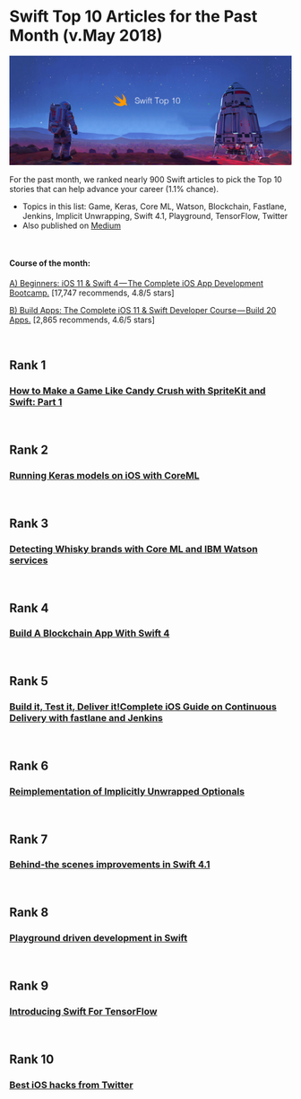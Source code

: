 # Swift Top 10 Articles for the Past Month (v.May 2018)

<img src="may-swift-top10.jpg" width="800" alt="Mybridge"></a>

For the past month, we ranked nearly 900 Swift articles to pick the Top 10 stories that can help advance your career (1.1% chance).
 
* Topics in this list: Game, Keras, Core ML, Watson, Blockchain, Fastlane, Jenkins, Implicit Unwrapping, Swift 4.1, Playground, TensorFlow, Twitter
* Also published on [Medium](https://goo.gl/7E2yLq)

<br>

#### Course of the month:

[A) Beginners: iOS 11 & Swift 4 — The Complete iOS App Development Bootcamp.](http://bit.ly/2qWHy1Y) [17,747 recommends, 4.8/5 stars]

[B) Build Apps: The Complete iOS 11 & Swift Developer Course — Build 20 Apps.](http://bit.ly/2pdupxu) [2,865 recommends, 4.6/5 stars]

<br>

## Rank 1
### [How to Make a Game Like Candy Crush with SpriteKit and Swift: Part 1](https://www.raywenderlich.com/180638/how-to-make-a-game-like-candy-crush-with-spritekit-and-swift-part-1?utm_source=mybridge&utm_medium=blog&utm_campaign=read_more)


<br>

## Rank 2
### [Running Keras models on iOS with CoreML](https://www.pyimagesearch.com/2018/04/23/running-keras-models-on-ios-with-coreml?utm_source=mybridge&utm_medium=blog&utm_campaign=read_more)


<br>

## Rank 3
### [Detecting Whisky brands with Core ML and IBM Watson services](https://martinmitrevski.com/2018/04/14/detecting-whisky-brands-with-core-ml-and-ibm-watson-services?utm_source=mybridge&utm_medium=blog&utm_campaign=read_more)


<br>

## Rank 4
### [Build A Blockchain App With Swift 4](https://learnappmaking.com/blockchain-app-swift-how-to?utm_source=mybridge&utm_medium=blog&utm_campaign=read_more)


<br>

## Rank 5
### [Build it, Test it, Deliver it!Complete iOS Guide on Continuous Delivery with fastlane and Jenkins](https://medium.com/flawless-app-stories/build-it-test-it-deliver-it-complete-ios-guide-on-continuous-delivery-with-fastlane-and-jenkins-cbe44e996ac5?utm_source=mybridge&utm_medium=blog&utm_campaign=read_more)


<br>

## Rank 6
### [Reimplementation of Implicitly Unwrapped Optionals](https://swift.org/blog/iuo?utm_source=mybridge&utm_medium=blog&utm_campaign=read_more)


<br>

## Rank 7
### [Behind-the scenes improvements in Swift 4.1](https://medium.com/@slavapestov/behind-the-scenes-improvements-in-swift-4-1-269dd56e30c2?utm_source=mybridge&utm_medium=blog&utm_campaign=read_more)


<br>

## Rank 8
### [Playground driven development in Swift](https://medium.com/flawless-app-stories/playground-driven-development-in-swift-cf167489fe7b?utm_source=mybridge&utm_medium=blog&utm_campaign=read_more)


<br>

## Rank 9
### [Introducing Swift For TensorFlow](https://medium.com/tensorflow/introducing-swift-for-tensorflow-b75722c58df0?utm_source=mybridge&utm_medium=blog&utm_campaign=read_more)


<br>

## Rank 10
### [Best iOS hacks from Twitter](https://medium.com/flawless-app-stories/best-ios-hacks-from-twitter-march-april-edition-8b538f553c83?utm_source=mybridge&utm_medium=blog&utm_campaign=read_more)
